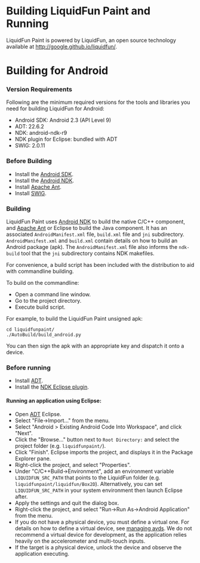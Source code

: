 Building LiquidFun Paint and Running
=======================================

LiquidFun Paint is powered by LiquidFun, an open source technology available at
http://google.github.io/liquidfun/.

# Building for Android

### Version Requirements

Following are the minimum required versions for the tools and libraries you
need for building LiquidFun for Android:

-   Android SDK:  Android 2.3 (API Level 9)
-   ADT: 22.6.2
-   NDK: android-ndk-r9
-   NDK plugin for Eclipse: bundled with ADT
-   SWIG: 2.0.11

### Before Building

-   Install the [Android SDK].
-   Install the [Android NDK].
-   Install [Apache Ant].
-   Install [SWIG].

### Building

LiquidFun Paint uses [Android NDK] to build the native C/C++ component, and
[Apache Ant] or Eclipse to build the Java component.
It has an associated `AndroidManifest.xml` file, `build.xml` file and `jni`
subdirectory.  `AndroidManifest.xml` and `build.xml` contain details on how to
build an Android package (apk).  The `AndroidManifest.xml` file also informs the
`ndk-build` tool that the `jni` subdirectory contains NDK makefiles.

For convenience, a build script has been included with the distribution to aid
with commandline building.

To build on the commandline:

-   Open a command line window.
-   Go to the project directory.
-   Execute build script.

For example, to build the LiquidFun Paint unsigned apk:

    cd liquidfunpaint/
    ./AutoBuild/build_android.py

You can then sign the apk with an appropriate key and dispatch it onto a device.

### Before running

-   Install [ADT].
-   Install the [NDK Eclipse plugin].

#### Running an application using Eclipse:

-   Open [ADT][] Eclipse.
-   Select "File->Import..." from the menu.
-   Select "Android > Existing Android Code Into Workspace", and click "Next".
-   Click the "Browse..." button next to `Root Directory:` and select the
    project folder (e.g. `liquidfunpaint/`).
-   Click "Finish". Eclipse imports the project, and displays it in the
    Package Explorer pane.
-   Right-click the project, and select "Properties".
-   Under "C/C++Build->Environment", add an environment variable
    `LIQUIDFUN_SRC_PATH` that points to the LiquidFun folder (e.g.
    `liquidfunpaint/liquidfun/Box2D`). Alternatively, you can set
    `LIQUIDFUN_SRC_PATH` in your system environment then launch Eclipse after.
-   Apply the settings and quit the dialog box.
-   Right-click the project, and select "Run->Run As->Android Application"
    from the menu.
-   If you do not have a physical device, you must define a virtual one.
    For details on how to define a virtual device, see [managing avds][]. We
    do not recommend a virtual device for development, as the application
    relies heavily on the accelerometer and multi-touch inputs.
-   If the target is a physical device, unlock the device and observe the
    application executing.


  [Android SDK]: http://developer.android.com/sdk/index.html
  [Android NDK]: http://developer.android.com/tools/sdk/ndk/index.html
  [NDK Eclipse plugin]: http://developer.android.com/sdk/index.html
  [managing avds]: http://developer.android.com/tools/devices/managing-avds.html
  [ADT]: http://developer.android.com/tools/sdk/eclipse-adt.html
  [Apache Ant]: http://ant.apache.org/
  [SWIG]: http//www.swig.org

